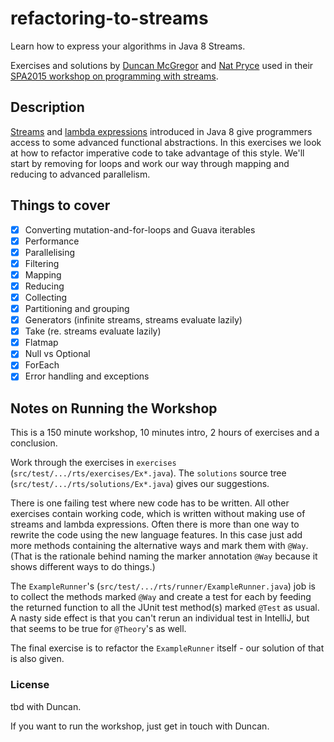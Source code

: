 # refactoring-to-streams

Learn how to express your algorithms in Java 8 Streams.

Exercises and solutions by [Duncan McGregor](https://twitter.com/duncanmcg)
and [Nat Pryce](https://twitter.com/natpryce) used in their 
[SPA2015 workshop on programming with streams](http://www.spaconference.org/spa2015/sessions/session647.html).

## Description 

[Streams](https://docs.oracle.com/javase/tutorial/collections/streams/) and 
[lambda expressions](https://docs.oracle.com/javase/tutorial/java/javaOO/lambdaexpressions.html)
introduced in Java 8 give programmers access to some advanced functional abstractions. 
In this exercises we look at how to refactor imperative code to take advantage of 
this style. We'll start by removing for loops and work our way through mapping and 
reducing to advanced parallelism.

## Things to cover

* [x] Converting mutation-and-for-loops and Guava iterables
* [x] Performance
* [x] Parallelising
* [x] Filtering
* [x] Mapping
* [x] Reducing
* [x] Collecting
* [x] Partitioning and grouping
* [x] Generators (infinite streams, streams evaluate lazily)
* [x] Take (re. streams evaluate lazily)
* [x] Flatmap
* [x] Null vs Optional<T>
* [x] ForEach
* [x] Error handling and exceptions 

## Notes on Running the Workshop 
This is a 150 minute workshop, 10 minutes intro, 2 hours of exercises and a conclusion.

Work through the exercises in `exercises` (`src/test/.../rts/exercises/Ex*.java`). 
The `solutions` source tree (`src/test/.../rts/solutions/Ex*.java`) gives our suggestions.

There is one failing test where new code has to be written. All other exercises contain
working code, which is written without making use of streams and lambda expressions.
Often there is more than one way to rewrite the code using the new language features. 
In this case just add more methods containing the alternative ways and mark them with
`@Way`. (That is the rationale behind naming the marker annotation `@Way` because it
shows different ways to do things.)

The `ExampleRunner`'s (`src/test/.../rts/runner/ExampleRunner.java`) job is to collect the 
methods marked `@Way` and create a test for each by feeding the returned function to all the 
JUnit test method(s) marked `@Test` as usual. A nasty side effect is that you can't rerun 
an individual test in IntelliJ, but that seems to be true for `@Theory`'s as well.

The final exercise is to refactor the `ExampleRunner` itself - our solution of that is also given.

### License

tbd with Duncan.

If you want to run the workshop, just get in touch with Duncan.
